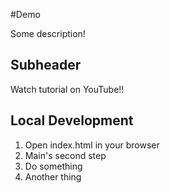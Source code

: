 #Demo

Some description!

## Subheader

Watch tutorial on YouTube!!

## Local Development

1. Open index.html in your browser
2. Main's second step
3. Do something
4. Another thing

